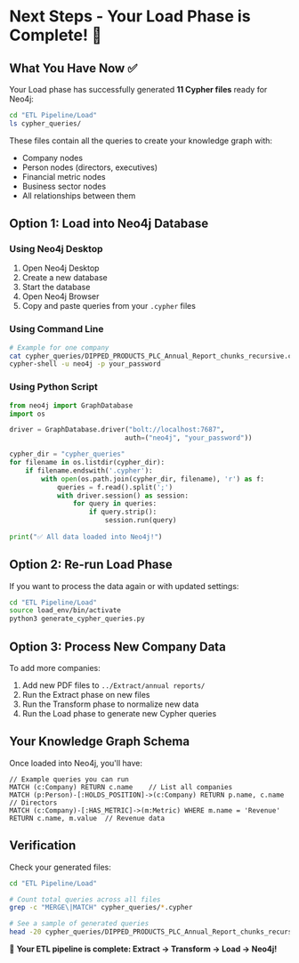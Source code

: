 # Next Steps - Your Load Phase is Complete! 🎉

## What You Have Now ✅

Your Load phase has successfully generated **11 Cypher files** ready for Neo4j:

```bash
cd "ETL Pipeline/Load"
ls cypher_queries/
```

These files contain all the queries to create your knowledge graph with:
- Company nodes
- Person nodes (directors, executives)  
- Financial metric nodes
- Business sector nodes
- All relationships between them

## Option 1: Load into Neo4j Database

### Using Neo4j Desktop
1. Open Neo4j Desktop
2. Create a new database
3. Start the database
4. Open Neo4j Browser
5. Copy and paste queries from your `.cypher` files

### Using Command Line
```bash
# Example for one company
cat cypher_queries/DIPPED_PRODUCTS_PLC_Annual_Report_chunks_recursive.cypher | \
cypher-shell -u neo4j -p your_password
```

### Using Python Script
```python
from neo4j import GraphDatabase
import os

driver = GraphDatabase.driver("bolt://localhost:7687", 
                             auth=("neo4j", "your_password"))

cypher_dir = "cypher_queries"
for filename in os.listdir(cypher_dir):
    if filename.endswith('.cypher'):
        with open(os.path.join(cypher_dir, filename), 'r') as f:
            queries = f.read().split(';')
            with driver.session() as session:
                for query in queries:
                    if query.strip():
                        session.run(query)
                        
print("✅ All data loaded into Neo4j!")
```

## Option 2: Re-run Load Phase

If you want to process the data again or with updated settings:

```bash
cd "ETL Pipeline/Load"
source load_env/bin/activate
python3 generate_cypher_queries.py
```

## Option 3: Process New Company Data

To add more companies:
1. Add new PDF files to `../Extract/annual reports/`
2. Run the Extract phase on new files
3. Run the Transform phase to normalize new data
4. Run the Load phase to generate new Cypher queries

## Your Knowledge Graph Schema

Once loaded into Neo4j, you'll have:

```cypher
// Example queries you can run
MATCH (c:Company) RETURN c.name    // List all companies
MATCH (p:Person)-[:HOLDS_POSITION]->(c:Company) RETURN p.name, c.name  // Directors
MATCH (c:Company)-[:HAS_METRIC]->(m:Metric) WHERE m.name = 'Revenue' RETURN c.name, m.value  // Revenue data
```

## Verification

Check your generated files:
```bash
cd "ETL Pipeline/Load"

# Count total queries across all files
grep -c "MERGE\|MATCH" cypher_queries/*.cypher

# See a sample of generated queries
head -20 cypher_queries/DIPPED_PRODUCTS_PLC_Annual_Report_chunks_recursive.cypher
```

🎯 **Your ETL pipeline is complete: Extract → Transform → Load → Neo4j!**
